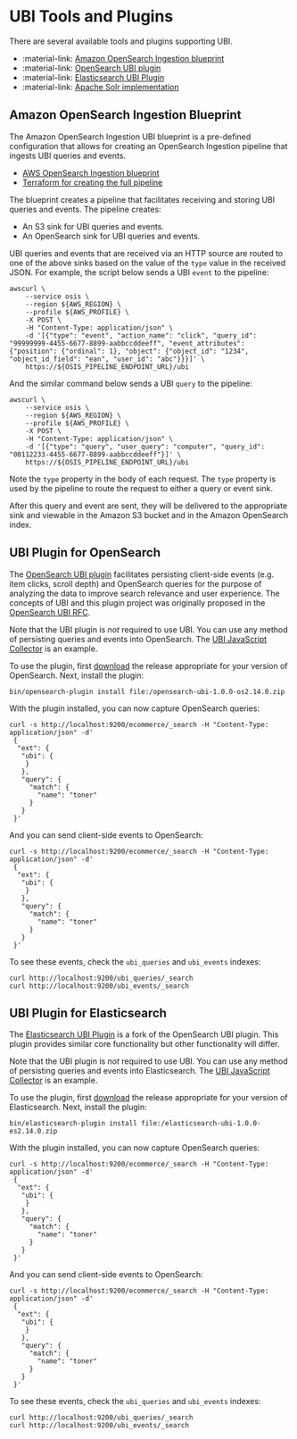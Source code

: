 # UBI Tools and Plugins

There are several available tools and plugins supporting UBI.

* :material-link: [Amazon OpenSearch Ingestion blueprint](#amazon-opensearch-ingestion-blueprint)
* :material-link: [OpenSearch UBI plugin](#ubi-plugin-for-opensearch)
* :material-link: [Elasticsearch UBI Plugin](#ubi-plugin-for-elasticsearch)
* :material-link: [Apache Solr implementation](https://github.com/apache/solr/pull/2452)

## Amazon OpenSearch Ingestion Blueprint

The Amazon OpenSearch Ingestion UBI blueprint is a pre-defined configuration that allows for creating an OpenSearch Ingestion pipeline that ingests UBI queries and events.

* [AWS OpenSearch Ingestion blueprint](https://github.com/o19s/opensearch-search-quality-evaluation/blob/main/osi/blueprint.yaml)
* [Terraform for creating the full pipeline](https://github.com/o19s/opensearch-search-quality-evaluation/tree/main/osi)

The blueprint creates a pipeline that facilitates receiving and storing UBI queries and events. The pipeline creates:
* An S3 sink for UBI queries and events.
* An OpenSearch sink for UBI queries and events.

UBI queries and events that are received via an HTTP source are routed to one of the above sinks based on the value of the `type` value in the received JSON. For example, the script below sends a UBI `event` to the pipeline:

```
awscurl \
	--service osis \
	--region ${AWS_REGION} \
	--profile ${AWS_PROFILE} \
	-X POST \
	-H "Content-Type: application/json" \
	-d '[{"type": "event", "action_name": "click", "query_id": "99999999-4455-6677-8899-aabbccddeeff", "event_attributes": {"position": {"ordinal": 1}, "object": {"object_id": "1234", "object_id_field": "ean", "user_id": "abc"}}}]' \
	https://${OSIS_PIPELINE_ENDPOINT_URL}/ubi
```

And the similar command below sends a UBI `query` to the pipeline:

```
awscurl \
	--service osis \
	--region ${AWS_REGION} \
	--profile ${AWS_PROFILE} \
	-X POST \
	-H "Content-Type: application/json" \
	-d '[{"type": "query", "user_query": "computer", "query_id": "00112233-4455-6677-8899-aabbccddeeff"}]' \
	https://${OSIS_PIPELINE_ENDPOINT_URL}/ubi
```

Note the `type` property in the body of each request. The `type` property is used by the pipeline to route the request to either a query or event sink.

After this query and event are sent, they will be delivered to the appropriate sink and viewable in the Amazon S3 bucket and in the Amazon OpenSearch index.

## UBI Plugin for OpenSearch

The [OpenSearch UBI plugin](https://www.github.com/opensearch-project/user-behavior-insights) facilitates persisting client-side events (e.g. item clicks, scroll depth) and OpenSearch queries for the purpose of analyzing the data to improve search relevance and user experience. The concepts of UBI and this plugin project was originally proposed in the [OpenSearch UBI RFC](https://github.com/opensearch-project/OpenSearch/issues/12084).

Note that the UBI plugin is *not* required to use UBI. You can use any method of persisting queries and events into OpenSearch. The [UBI JavaScript Collector](https://github.com/opensearch-project/user-behavior-insights/blob/main/ubi-javascript-collector/ubi.js) is an example.

To use the plugin, first [download](https://github.com/opensearch-project/user-behavior-insights/releases) the release appropriate for your version of OpenSearch. Next, install the plugin:

```
bin/opensearch-plugin install file:/opensearch-ubi-1.0.0-os2.14.0.zip
```

With the plugin installed, you can now capture OpenSearch queries:

```
curl -s http://localhost:9200/ecommerce/_search -H "Content-Type: application/json" -d'
 {
  "ext": {
   "ubi": {
    }
   },
   "query": {
     "match": {
       "name": "toner"
     }
   }
 }'
```

And you can send client-side events to OpenSearch:

```
curl -s http://localhost:9200/ecommerce/_search -H "Content-Type: application/json" -d'
 {
  "ext": {
   "ubi": {
    }
   },
   "query": {
     "match": {
       "name": "toner"
     }
   }
 }'
```

To see these events, check the `ubi_queries` and `ubi_events` indexes:

```
curl http://localhost:9200/ubi_queries/_search
curl http://localhost:9200/ubi_events/_search
```

## UBI Plugin for Elasticsearch

The [Elasticsearch UBI Plugin](https://github.com/o19s/user-behavior-insights-elasticsearch) is a fork of the OpenSearch UBI plugin. This plugin provides similar core functionality but other functionality will differ.

Note that the UBI plugin is *not* required to use UBI. You can use any method of persisting queries and events into Elasticsearch. The [UBI JavaScript Collector](https://github.com/opensearch-project/user-behavior-insights/blob/main/ubi-javascript-collector/ubi.js) is an example.

To use the plugin, first [download](hhttps://github.com/o19s/user-behavior-insights-elasticsearch/releases) the release appropriate for your version of Elasticsearch. Next, install the plugin:

```
bin/elasticsearch-plugin install file:/elasticsearch-ubi-1.0.0-es2.14.0.zip
```

With the plugin installed, you can now capture OpenSearch queries:

```
curl -s http://localhost:9200/ecommerce/_search -H "Content-Type: application/json" -d'
 {
  "ext": {
   "ubi": {
    }
   },
   "query": {
     "match": {
       "name": "toner"
     }
   }
 }'
```

And you can send client-side events to OpenSearch:

```
curl -s http://localhost:9200/ecommerce/_search -H "Content-Type: application/json" -d'
 {
  "ext": {
   "ubi": {
    }
   },
   "query": {
     "match": {
       "name": "toner"
     }
   }
 }'
```

To see these events, check the `ubi_queries` and `ubi_events` indexes:

```
curl http://localhost:9200/ubi_queries/_search
curl http://localhost:9200/ubi_events/_search
```